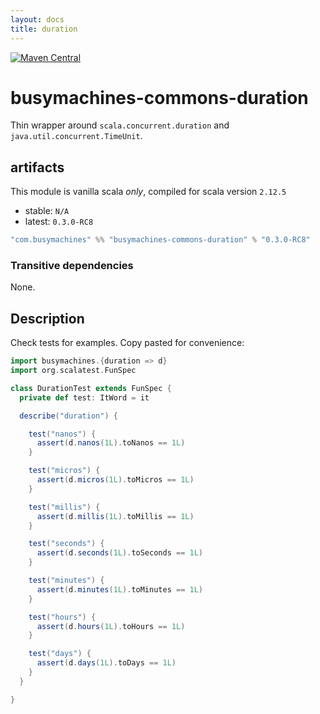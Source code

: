 ```yaml
---
layout: docs
title: duration
---
```

[![Maven Central](https://img.shields.io/maven-central/v/com.busymachines/busymachines-commons-duration_2.12.svg)](https://maven-badges.herokuapp.com/maven-central/com.busymachines/busymachines-commons-duration_2.12)

# busymachines-commons-duration

Thin wrapper around `scala.concurrent.duration` and `java.util.concurrent.TimeUnit`.

## artifacts

This module is vanilla scala _*only*_, compiled for scala version `2.12.5`

* stable: `N/A`
* latest: `0.3.0-RC8`

```scala
"com.busymachines" %% "busymachines-commons-duration" % "0.3.0-RC8"
```

### Transitive dependencies
None.

## Description

Check tests for examples. Copy pasted for convenience:

```scala
import busymachines.{duration => d}
import org.scalatest.FunSpec

class DurationTest extends FunSpec {
  private def test: ItWord = it

  describe("duration") {

    test("nanos") {
      assert(d.nanos(1L).toNanos == 1L)
    }

    test("micros") {
      assert(d.micros(1L).toMicros == 1L)
    }

    test("millis") {
      assert(d.millis(1L).toMillis == 1L)
    }

    test("seconds") {
      assert(d.seconds(1L).toSeconds == 1L)
    }

    test("minutes") {
      assert(d.minutes(1L).toMinutes == 1L)
    }

    test("hours") {
      assert(d.hours(1L).toHours == 1L)
    }

    test("days") {
      assert(d.days(1L).toDays == 1L)
    }
  }

}

```
